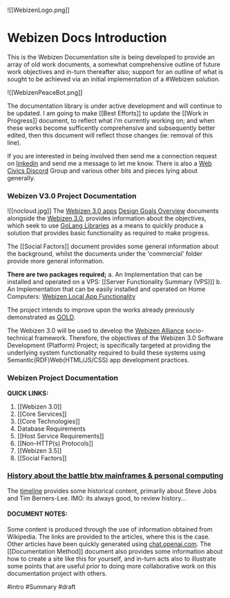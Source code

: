 ![[WebizenLogo.png]]
# Webizen Docs Introduction

This is the Webizen Documentation site is being developed to provide an array of old work documents, a somewhat comprehensive outline of future work objectives and in-turn thereafter also; support for an outline of what is sought to be achieved via an initial implementation of a #Webizen solution.

![[WebizenPeaceBot.png]]

The documentation library is under active development and will continue to be updated.  I am going to make [[Best Efforts]] to update the [[Work in Progress]] document, to reflect what i'm currently working on; and when these works become sufficently comprehensive and subsequently better edited, then this document will reflect those changes (ie: removal of this line).

If you are interested in being involved then send me a connection request on [linkedin](https://www.linkedin.com/in/ubiquitous/) and send me a message to let me know.  There is also a [Web Civics Discord](https://discord.gg/HX7W4gY45N) Group and various other bits and pieces lying about generally.  

### Webizen V3.0 Project Documentation

![[nocloud.jpg]]
The [Webizen 3.0 apps](Webizen%203.0%20apps.md) [Design Goals Overview](Design%20Goals%20Overview.md) documents alongside the [Webizen 3.0](Webizen%203.0.md), provides information about the objectives, which seek to use [GoLang Libraries](GoLang%20Libraries.md) as a means to quickly produce a solution that provides basic functionality as required to make progress.

The [[Social Factors]] document provides some general information about the background, whilst the documents under the 'commercial' folder provide more general information.

**There are two packages required;**
a. An Implementation that can be installed and operated on a VPS:  [[Server Functionality Summary (VPS)]]
b. An Implementation that can be easily installed and operated on Home Computers: [Webizen Local App Functionality](Webizen%20Local%20App%20Functionality.md) 

The project intends to improve upon the works already previously demonstrated as [GOLD](https://github.com/linkeddata/gold). 

The Webizen 3.0 will be used to develop the [Webizen Alliance](Webizen%20Alliance.md) socio-technical framework.  Therefore, the objectives of the Webizen 3.0 Software Development (Platform) Project; is specifically targeted at providing the underlying system functionality required to build these systems using Semantic(RDF)Web(HTML/JS/CSS) app development practices.

### Webizen Project Documentation

**QUICK LINKS:**
1. [[Webizen 3.0]]  
3. [[Core Services]] 
4. [[Core Technologies]]
5. Database Requirements
6. [[Host Service Requirements]] 
7. [[Non-HTTP(s) Protocols]] 
8. [[Webizen 3.5]] 
9. [[Social Factors]]

### [History about the battle btw mainframes & personal computing](https://cdn.knightlab.com/libs/timeline3/latest/embed/index.html?source=1WXgSplqAB62oMSdwqli_1G3k37c0y6fZkZJLzc5Www8)

The [timeline](https://cdn.knightlab.com/libs/timeline3/latest/embed/index.html?source=1WXgSplqAB62oMSdwqli_1G3k37c0y6fZkZJLzc5Www8) provides some historical content, primarily about Steve Jobs and Tim Berners-Lee.  IMO: its always good, to review history... 

#### DOCUMENT NOTES:
Some content is produced through the use of information obtained from Wikipedia.  The links are provided to the articles, where this is the case. Other articles have been quickly generated using [chat.openai.com](https://chat.openai.com).  The [[Documentation Method]] document also provides some information about how to create a site like this for yourself, and in-turn acts also to illustrate some points that are useful prior to doing more collaborative work on this documentation project with others. 


#intro #Summary #draft